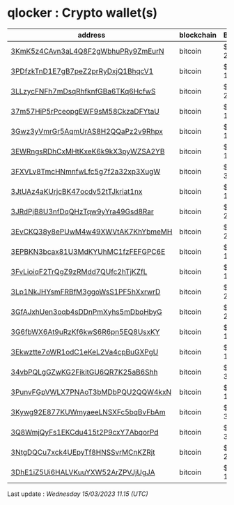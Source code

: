 # qlocker : Crypto wallet(s)

| address | blockchain | Balance |
|---|---|---|
| [3KmK5z4CAvn3aL4Q8F2gWbhuPRy9ZmEurN](https://www.blockchain.com/explorer/addresses/btc/3KmK5z4CAvn3aL4Q8F2gWbhuPRy9ZmEurN) | bitcoin | $ 26961 |
| [3PDfzkTnD1E7gB7peZ2prRyDxjQ1BhqcV1](https://www.blockchain.com/explorer/addresses/btc/3PDfzkTnD1E7gB7peZ2prRyDxjQ1BhqcV1) | bitcoin | $ 18044 |
| [3LLzycFNFh7mDsqRhfknfGBa6TKq6HcfwS](https://www.blockchain.com/explorer/addresses/btc/3LLzycFNFh7mDsqRhfknfGBa6TKq6HcfwS) | bitcoin | $ 22483 |
| [37m57HiP5rPceopgEWF9sM58CkzaDFYtaU](https://www.blockchain.com/explorer/addresses/btc/37m57HiP5rPceopgEWF9sM58CkzaDFYtaU) | bitcoin | $ 15201 |
| [3Gwz3yVmrGr5AqmUrAS8H2QQaPz2v9Rhpx](https://www.blockchain.com/explorer/addresses/btc/3Gwz3yVmrGr5AqmUrAS8H2QQaPz2v9Rhpx) | bitcoin | $ 14375 |
| [3EWRngsRDhCxMHtKxeK6k9kX3pyWZSA2YB](https://www.blockchain.com/explorer/addresses/btc/3EWRngsRDhCxMHtKxeK6k9kX3pyWZSA2YB) | bitcoin | $ 14975 |
| [3FXVLv8TmcHNmnfwLfc5g7f2a32xp3XugW](https://www.blockchain.com/explorer/addresses/btc/3FXVLv8TmcHNmnfwLfc5g7f2a32xp3XugW) | bitcoin | $ 31358 |
| [3JtUAz4aKUrjcBK47ocdv52tTJkriat1nx](https://www.blockchain.com/explorer/addresses/btc/3JtUAz4aKUrjcBK47ocdv52tTJkriat1nx) | bitcoin | $ 13834 |
| [3JRdPjB8U3nfDqQHzTqw9yYra49Gsd8Rar](https://www.blockchain.com/explorer/addresses/btc/3JRdPjB8U3nfDqQHzTqw9yYra49Gsd8Rar) | bitcoin | $ 29892 |
| [3EvCKQ38y8ePUwM4w49XWVtAK7KhYbmeMH](https://www.blockchain.com/explorer/addresses/btc/3EvCKQ38y8ePUwM4w49XWVtAK7KhYbmeMH) | bitcoin | $ 24193 |
| [3EPBKN3bcax81U3MdKYUhMC1fzFEFGPC6E](https://www.blockchain.com/explorer/addresses/btc/3EPBKN3bcax81U3MdKYUhMC1fzFEFGPC6E) | bitcoin | $ 14800 |
| [3FvLioiqF2TrQgZ9zRMdd7QUfc2hTjKZfL](https://www.blockchain.com/explorer/addresses/btc/3FvLioiqF2TrQgZ9zRMdd7QUfc2hTjKZfL) | bitcoin | $ 10508 |
| [3Lp1NkJHYsmFRBfM3ggoWsS1PF5hXxrwrD](https://www.blockchain.com/explorer/addresses/btc/3Lp1NkJHYsmFRBfM3ggoWsS1PF5hXxrwrD) | bitcoin | $ 26524 |
| [3GfAJxhUen3oqb4sDDnPmXyhs5mDboHbyG](https://www.blockchain.com/explorer/addresses/btc/3GfAJxhUen3oqb4sDDnPmXyhs5mDboHbyG) | bitcoin | $ 29760 |
| [3G6fbWX6At9uRzKf6kwS6R6pn5EQ8UsxKY](https://www.blockchain.com/explorer/addresses/btc/3G6fbWX6At9uRzKf6kwS6R6pn5EQ8UsxKY) | bitcoin | $ 16603 |
| [3Ekwztte7oWR1odC1eKeL2Va4cpBuGXPgU](https://www.blockchain.com/explorer/addresses/btc/3Ekwztte7oWR1odC1eKeL2Va4cpBuGXPgU) | bitcoin | $ 15266 |
| [34vbPQLgGZwKG2FikitGU6QR7K25aB6Shh](https://www.blockchain.com/explorer/addresses/btc/34vbPQLgGZwKG2FikitGU6QR7K25aB6Shh) | bitcoin | $ 38439 |
| [3PunvFGpVWLX7PNAoT3bMDbPQU2QQW4kxN](https://www.blockchain.com/explorer/addresses/btc/3PunvFGpVWLX7PNAoT3bMDbPQU2QQW4kxN) | bitcoin | $ 13613 |
| [3Kywg92E877KUWmyaeeLNSXFc5bqBvFbAm](https://www.blockchain.com/explorer/addresses/btc/3Kywg92E877KUWmyaeeLNSXFc5bqBvFbAm) | bitcoin | $ 32651 |
| [3Q8WmjQyFs1EKCdu415t2P9cxY7AbqorPd](https://www.blockchain.com/explorer/addresses/btc/3Q8WmjQyFs1EKCdu415t2P9cxY7AbqorPd) | bitcoin | $ 30743 |
| [3NtgDQCu7xck4UEpyTf8HNSSvrMCnKZRjt](https://www.blockchain.com/explorer/addresses/btc/3NtgDQCu7xck4UEpyTf8HNSSvrMCnKZRjt) | bitcoin | $ 21144 |
| [3DhE1iZ5Ui6HALVKuuYXW52ArZPVJjUgJA](https://www.blockchain.com/explorer/addresses/btc/3DhE1iZ5Ui6HALVKuuYXW52ArZPVJjUgJA) | bitcoin | $ 16835 |

Last update : _Wednesday 15/03/2023 11.15 (UTC)_

